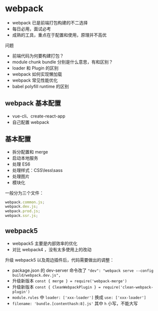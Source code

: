# webpack

- webpack 已是前端打包构建的不二选择
- 每日必用，面试必考
- 成熟的工具，重点在于配置和使用，原理并不高优

问题
- 前端代码为何要构建打包？
- module chunk bundle 分别是什么意思，有和区别？
- loader 和 Plugin 的区别
- webpack 如何实现懒加载
- webpack 常见性能优化
- babel polyfill runtime 的区别

## webpack 基本配置

- vue-cli、create-react-app
- 自己配置 webpack

## 基本配置

- 拆分配置和 merge
- 启动本地服务
- 处理 ES6
- 处理样式：CSS\less\sass
- 处理图片
- 模块化

一般分为三个文件：
```js
webpack.common.js;
webpack.dev.js;
webpack.prod.js;
webpack.ssr.js;
```

## webpack5

- webpack5 主要是内部效率的优化
- 对比 webpack4 ，没有太多使用上的改动

升级 webpack5 以及周边插件后，代码需要做出的调整：
- package.json 的 dev-server 命令改了 `"dev": "webpack serve --config build/webpack.dev.js",`
- 升级新版本 `const { merge } = require('webpack-merge')`
- 升级新版本  `const { CleanWebpackPlugin } = require('clean-webpack-plugin')`
- `module.rules` 中 `loader: ['xxx-loader']` 换成 `use: ['xxx-loader']`
- `filename: 'bundle.[contenthash:8].js'` 其中 `h` 小写，不能大写

